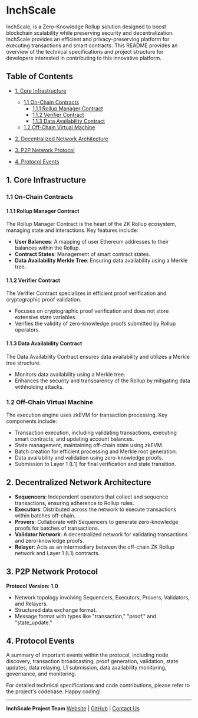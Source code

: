 # InchScale

InchScale, is a Zero-Knowledge Rollup solution designed to boost blockchain scalability while preserving security and decentralization. InchScale provides an efficient and privacy-preserving platform for executing transactions and smart contracts. This README provides an overview of the technical specifications and project structure for developers interested in contributing to this innovative platform.

## Table of Contents

- [1. Core Infrastructure](#1-core-infrastructure)
  - [1.1 On-Chain Contracts](#11-on-chain-contracts)
    - [1.1.1 Rollup Manager Contract](#111-rollup-manager-contract)
    - [1.1.2 Verifier Contract](#112-verifier-contract)
    - [1.1.3 Data Availability Contract](#113-data-availability-contract)
  - [1.2 Off-Chain Virtual Machine](#12-off-chain-virtual-machine)

- [2. Decentralized Network Architecture](#2-decentralized-network-architecture)

- [3. P2P Network Protocol](#3-p2p-network-protocol)

- [4. Protocol Events](#4-protocol-events)

## 1. Core Infrastructure

### 1.1 On-Chain Contracts

#### 1.1.1 Rollup Manager Contract

The Rollup Manager Contract is the heart of the ZK Rollup ecosystem, managing state and interactions. Key features include:

- **User Balances**: A mapping of user Ethereum addresses to their balances within the Rollup.
- **Contract States**: Management of smart contract states.
- **Data Availability Merkle Tree**: Ensuring data availability using a Merkle tree.

#### 1.1.2 Verifier Contract

The Verifier Contract specializes in efficient proof verification and cryptographic proof validation.

- Focuses on cryptographic proof verification and does not store extensive state variables.
- Verifies the validity of zero-knowledge proofs submitted by Rollup operators.

#### 1.1.3 Data Availability Contract

The Data Availability Contract ensures data availability and utilizes a Merkle tree structure.

- Monitors data availability using a Merkle tree.
- Enhances the security and transparency of the Rollup by mitigating data withholding attacks.

### 1.2 Off-Chain Virtual Machine

The execution engine uses zkEVM for transaction processing. Key components include:

- Transaction execution, including validating transactions, executing smart contracts, and updating account balances.
- State management, maintaining off-chain state using zkEVM.
- Batch creation for efficient processing and Merkle root generation.
- Data availability and validation using zero-knowledge proofs.
- Submission to Layer 1 (L1) for final verification and state transition.

## 2. Decentralized Network Architecture

- **Sequencers**: Independent operators that collect and sequence transactions, ensuring adherence to Rollup rules.
- **Executors**: Distributed across the network to execute transactions within batches off-chain.
- **Provers**: Collaborate with Sequencers to generate zero-knowledge proofs for batches of transactions.
- **Validator Network**: A decentralized network for validating transactions and zero-knowledge proofs.
- **Relayer**: Acts as an intermediary between the off-chain ZK Rollup network and Layer 1 (L1) contracts.

## 3. P2P Network Protocol

**Protocol Version: 1.0**

- Network topology involving Sequencers, Executors, Provers, Validators, and Relayers.
- Structured data exchange format.
- Message format with types like "transaction," "proof," and "state_update."

## 4. Protocol Events

A summary of important events within the protocol, including node discovery, transaction broadcasting, proof generation, validation, state updates, data relaying, L1 submission, data availability monitoring, governance, and monitoring.

For detailed technical specifications and code contributions, please refer to the project's codebase. Happy coding!

---
**InchScale Project Team**
[Website](https://www.inchpower.io) | [GitHub](https://github.com/Inchpower-Blockchain) | [Contact Us](mailto:contact@inchpower.io)
